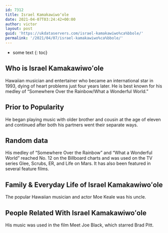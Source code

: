 ```yaml
---
id: 7312
title: Israel Kamakawiwoʻole
date: 2021-04-07T03:24:42+00:00
author: victor
layout: post
guid: 'https://ukdataservers.com/israel-kamakawiwo%ca%bbole/'
permalink: '/2021/04/07/israel-kamakawiwo%ca%bbole/'
---
```


* some text
{: toc}


## Who is Israel Kamakawiwoʻole



Hawaiian musician and entertainer who became an international star in 1993, dying of heart problems just four years later. He is best known for his medley of &#8220;Somewhere Over the Rainbow/What a Wonderful World.&#8221;

                
                
                
## Prior to Popularity



He began playing music with older brother and cousin at the age of eleven and continued after both his partners went their separate ways.

                
                
                
## Random data



His medley of &#8220;Somewhere Over the Rainbow&#8221; and &#8220;What a Wonderful World&#8221; reached No. 12 on the Billboard charts and was used on the TV series Glee, Scrubs, ER, and Life on Mars. It has also been featured in several feature films. 

                
                
                
## Family & Everyday Life of Israel Kamakawiwoʻole



The popular Hawaiian musician and actor Moe Keale was his uncle.

                
                
                
## People Related With Israel Kamakawiwoʻole



His music was used in the film Meet Joe Black, which starred Brad Pitt.

                
              
            
          
          
          